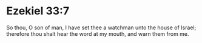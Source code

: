 # Ezekiel 33:7

So thou, O son of man, I have set thee a watchman unto the house of Israel; therefore thou shalt hear the word at my mouth, and warn them from me.